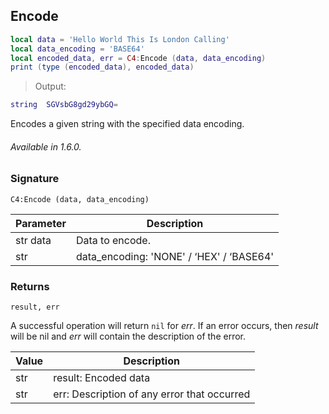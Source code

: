 ## Encode

```lua
local data = 'Hello World This Is London Calling'
local data_encoding = 'BASE64'
local encoded_data, err = C4:Encode (data, data_encoding)
print (type (encoded_data), encoded_data)
```

> Output:

```lua
string	SGVsbG8gd29ybGQ=
```

Encodes a given string with the specified data encoding.

###### Available in 1.6.0.


### Signature

`C4:Encode (data, data_encoding)`


| Parameter | Description |
| --- | --- |
| str data | Data to encode. |
| str | data\_encoding: 'NONE' / ‘HEX' / ‘BASE64' |


### Returns

`result, err`

A successful operation will return `nil` for *err*.  If an error occurs, then *result* will be nil and *err* will contain the description of the error.

| Value | Description |
| --- | --- |
| str | result: Encoded data |
| str | err: Description of any error that occurred |